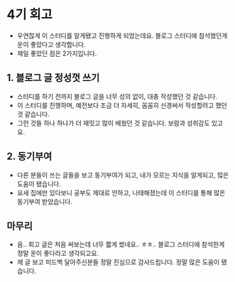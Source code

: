 # 4기 회고
- 우연찮게 이 스터디를 알게됐고 진행하게 되었는데요. 블로그 스터디에 참석했던게 운이 좋았다고 생각합니다.
- 제일 좋았던 점은 2가지입니다.

## 1. 블로그 글 정성껏 쓰기
- 스터디를 하기 전까지 블로그 글을 너무 성의 없이, 대충 작성했던 것 같습니다.
- 이 스터디를 진행하며, 예전보다 조금 더 자세히, 꼼꼼히 신경써서 작성할려고 했던 것 같습니다.
- 그런 것들 하나 하나가 더 재밋고 많이 배웠던 것 같습니다. 보람과 성취감도 있고요.

## 2. 동기부여
- 다른 분들이 쓰는 글들을 보고 동기부여가 되고, 내가 모르는 지식을 알게되고, 많은 도움이 됐습니다.
- 요새 집에만 있다보니 공부도 제대로 안하고, 나태해졌는데 이 스터디를 통해 많은 동기부여 받았습니다.


## 마무리
- 음.. 회고 글은 처음 써보는데 너무 짧게 썼네요.. ㅎㅎ.. 블로그 스터디에 참석한게 정말 운이 좋다라고 생각되고요.
- 제 글 보고 피드백 달아주신분들 정말 진심으로 감사드립니다. 정말 많은 도움이 됐습니다.